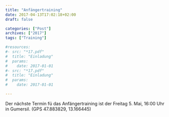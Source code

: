 ```yaml
---
title: "Anfängertraining"
date: 2017-04-13T17:02:18+02:00
draft: false

categories: ["Post"]
archives: ["2017"]
tags: ["Training"]

#resources:
#- src: "*17.pdf"
#  title: "Einladung"
#  params:
#    date: 2017-01-01
#- src: "*17.pdf"
#  title: "Einladung"
#  params:
#    date: 2017-01-01

---
```


Der nächste Termin fü das Anfängertraining ist der Freitag 5. Mai, 16:00 Uhr in Gumersil. (GPS 47.883829,  13.166445)

